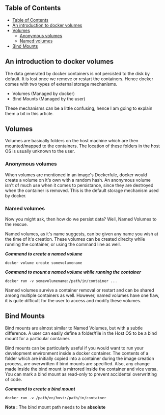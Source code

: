 ## Table of Contents

- [Table of Contents](#table-of-contents)
- [An introduction to docker volumes](#an-introduction-to-docker-volumes)
- [Volumes](#volumes)
  - [Anonymous volumes](#anonymous-volumes)
  - [Named volumes](#named-volumes)
- [Bind Mounts](#bind-mounts)

## An introduction to docker volumes

The data generated by docker containers is not persisted to the disk by default. It is lost once we remove or restart the containers. Hence docker comes with two types of external storage mechanisms. 

- Volumes (Managed by docker)
- Bind Mounts (Managed by the user)

These mechanisms can be a little confusing, hence I am going to explain them a bit in this article.

## Volumes

Volumes are basically folders on the host machine which are then mounted/mapped to the containers. The location of these folders in the host OS is usually unknown to the user. 


### Anonymous volumes

When volumes are mentioned in an image's Dockerfule, docker would create a volume on it's own with a random hash. An anonymous volume isn't of much use when it comes to persistance, since they are destroyed when the container is removed. This is the default storage mechanism used by docker.

### Named volumes

Now you might ask, then how do we persist data? Well, Named Volumes to the rescue.

Named volumes, as it's name suggests, can be given any name you wish at the time of it's creation. These volumes can be created direclty while running the container, or using the command line as well.

**_Command to create a named volume_**

``` docker volume create somevolumename ```

**_Command to mount a named volume while running the container_**

``` docker run -v somevolumename:/path/in/container ... ```

Named volumes survive a container removal or restart and can be shared among multiple containers as well. However, named volumes have one flaw, it is quite difficult for the user to access and modify these volumes. 


## Bind Mounts

Bind mounts are almost similar to Named Volumes, but with a subtle difference. A user can easily define a folder/file in the Host OS to be a bind mount for a particular container. 

Bind mounts can be particularly useful if you would want to run your development environment inside a docker container. The contents of a folder which are initially copied into a container during the image creation process, are overwritten if bind mounts are specified. Also, any change made inside the bind mount is mirrored inside the container and vice versa. You can mark a bind mount as read-only to prevent accidental overwritting of code.

**_Command to create a bind mount_**

``` docker run -v /path/on/host:/path/in/container ```

**Note :** The bind mount path needs to be **absolute**